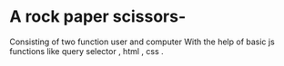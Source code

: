 # A rock paper scissors-

Consisting of two function user and computer
With the help of basic js functions like query selector , html , css .
